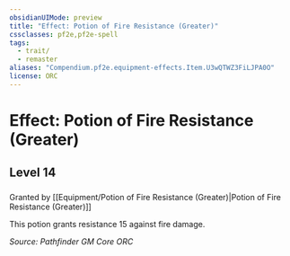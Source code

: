 ```yaml
---
obsidianUIMode: preview
title: "Effect: Potion of Fire Resistance (Greater)"
cssclasses: pf2e,pf2e-spell
tags:
  - trait/
  - remaster
aliases: "Compendium.pf2e.equipment-effects.Item.U3wQTWZ3FiLJPA0O"
license: ORC
---
```

# Effect: Potion of Fire Resistance (Greater)
## Level 14
### 






Granted by [[Equipment/Potion of Fire Resistance (Greater)|Potion of Fire Resistance (Greater)]]

This potion grants resistance 15 against fire damage.

*Source: Pathfinder GM Core*
*ORC*